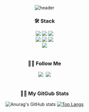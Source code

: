 <div align="center">
  
![header](https://capsule-render.vercel.app/api?type=waving&color=gradient&customColorList=0,2,2,50&height=300&section=header&text=Welcome!&fontAlignY=40&desc=Main6419%20GitHub%20Profile&descAlign=60&descAlignY=55&descSize=20&fontSize=70)
  
<h3>🛠 Stack</h3>
<img src="https://img.shields.io/badge/HTML5-E34F26?style=for-the-badge&logo=html5&logoColor=white"> <img src="https://img.shields.io/badge/CSS3-1572B6?style=for-the-badge&logo=css3&logoColor=white"> 
<img src="https://img.shields.io/badge/JAVASCRIPT-F7DF1E?style=for-the-badge&logo=javascript&logoColor=white"> 
<br>
<img src="https://img.shields.io/badge/REACT-61DAFB?style=for-the-badge&logo=react&logoColor=white"> 
<img src="https://img.shields.io/badge/StyledComponents-DB7093?style=for-the-badge&logo=styledcomponents&logoColor=white"> <img src="https://img.shields.io/badge/ReduxToolkit-764ABC?style=for-the-badge&logo=redux&logoColor=white">
<br>
<img src="https://img.shields.io/badge/FIREBASE-FFCA28?style=for-the-badge&logo=firebase&logoColor=white"> 

<br/>
<br/>

<h3>🙋‍♂️ Follow Me </h3>
<a href="https://velog.io/@main6419"><img src="https://img.shields.io/badge/%20Blog-11B48A?style=flat-square&logo=Vimeo&logoColor=white&link=https://velog.io/@main6419"/></a>&nbsp
<a href="mailto:kimhyein7110@gmail.com"><img src="https://img.shields.io/badge/Gmail-d14836?style=flat-square&logo=Gmail&logoColor=white&link=dark97370@gmail.com"/></a>

<br/>
<br/>

<h3>👨‍💻 My GitGub Stats</h3>

![Anurag's GitHub stats](https://github-readme-stats.vercel.app/api?username=MAIN6419&show_icons=true&theme=radical)
[![Top Langs](https://github-readme-stats.vercel.app/api/top-langs/?username=MAIN6419&layout=compact)](https://github.com/anuraghazra/github-readme-stats)
</div>


